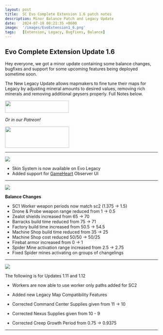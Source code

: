 ```yaml
---
layout: post
title:  SC Evo Complete Extension 1.6 patch notes
description: Minor Balance Patch and Legacy Update
date:   2024-07-18 00:21:35 +0600
image:  '/images/EvoExtension1_6.png'
tags:   [Extension, Legacy, Bugfixes, Balance]
---
```


## Evo Complete Extension Update 1.6

Hey everyone, we got a minor update containing some balance changes, bugfixes and support for some upcoming features being deployed sometime soon.

The New Legacy Update allows mapmakers to fine tune their maps for Legacy by adjusting mineral amounts to desired values, removing rich minerals and removing additional geysers properly. Full Notes below.

<a href="https://paypal.me/KopruluKat/"><img src="{{site.baseurl}}/images/blue.png" width="210" height="40"></a> 

*Or in our Patreon!*

<a href="https://www.patreon.com/TeamKopruluSC2"><img src="{{site.baseurl}}/images/becomeAPatronBanner.png" width="211" height="70"></a> 

***

![]({{site.baseurl}}/images/Divider_CoreMods.png)

- Skin System is now available on Evo Legacy
- Added support for [GameHeart](https://ahli.github.io/Galaxy-Observer-UI/#/gameheart/v3/changelog) Observer UI

***

![]({{site.baseurl}}/images/Divider_Extension.png)

**Balance Changes**

- SC1 Worker weapon periods now match sc2 (1.375 -> 1.5)
- Drone & Probe weapon range reduced from 1 -> 0.5
- Zealot shields increased from 65 -> 70
- Barracks build time reduced from 75 -> 71
- Factory build time increased from 50.5 -> 54.5
- Machine Shop build time reduced from 35 -> 25
- Machine Shop cost reduced 50/50 -> 50/25
- Firebat armor increased from 0 -> 1
- Spider Mine activation range increased from 2.5 -> 2.75
- Fixed Spider mines activating on groups of changelings

***

![]({{site.baseurl}}/images/Divider_Legacy.png)

The following is for Updates 1.11 and 1.12

- Workers are now able to use worker only paths added for SC2
- Added new Legacy Map Compatibility Features

- Corrected Command Center Supplies given from 11 -> 10
- Corrected Nexus Supplies given from 10 - 9
- Corrected Creep Growth Period from 0.75 -> 0.9375

***